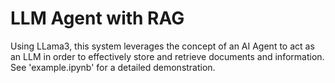 # LLM Agent with RAG

Using LLama3, this system leverages the concept of an AI Agent to act as an LLM in order to effectively store and retrieve documents and information. See 'example.ipynb' for a detailed demonstration.